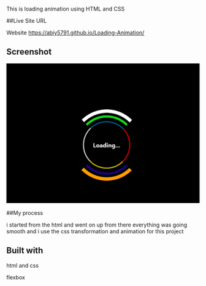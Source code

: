 This is loading animation using HTML and CSS

##Live Site URL

Website https://abiy5791.github.io/Loading-Animation/

## Screenshot

![ScreenShot](Screenshot.png)

##My process

i started from the html and went on up from there everything was going smooth
and i use the css transformation and animation for this project

## Built with

html and css

flexbox
